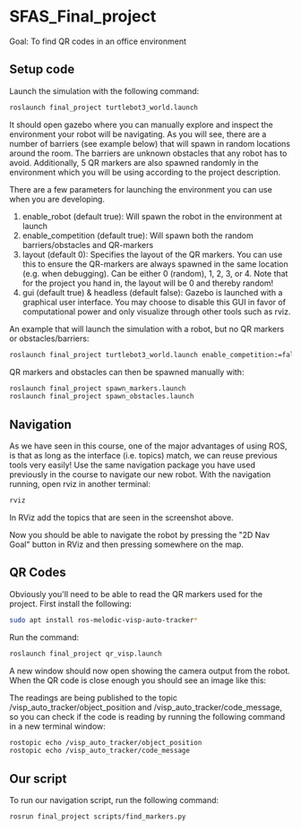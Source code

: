 # SFAS_Final_project
Goal: To find QR codes in an office environment

## Setup code

Launch the simulation with the following command:

```bash
roslaunch final_project turtlebot3_world.launch
```
It should open gazebo where you can manually explore and inspect the environment your robot will be navigating. As you will see, there are a number of barriers (see example below) that will spawn in random locations around the room. The barriers are unknown obstacles that any robot has to avoid.
Additionally, 5 QR markers are also spawned randomly in the environment which you will be using according to the project description.


There are a few parameters for launching the environment you can use when you are developing.

1) enable_robot (default true): Will spawn the robot in the environment at launch
2) enable_competition (default true): Will spawn both the random barriers/obstacles and QR-markers
3) layout (default 0): Specifies the layout of the QR markers. You can use this to ensure the QR-markers are always spawned in the same location (e.g. when debugging). Can be either 0 (random), 1, 2, 3, or 4. Note that for the project you hand in, the layout will be 0 and thereby random!
4) gui (default true) & headless (default false): Gazebo is launched with a graphical user interface. You may choose to disable this GUI in favor of computational power and only visualize through other tools such as rviz.

An example that will launch the simulation with a robot, but no QR markers or obstacles/barriers:

```bash
roslaunch final_project turtlebot3_world.launch enable_competition:=false
```

QR markers and obstacles can then be spawned manually with:

```bash
roslaunch final_project spawn_markers.launch
roslaunch final_project spawn_obstacles.launch
```

## Navigation
As we have seen in this course, one of the major advantages of using ROS, is that as long as the interface (i.e. topics) match, we can reuse previous tools very easily! Use the same navigation package you have used previously in the course to navigate our new robot.
With the navigation running, open rviz in another terminal:

```bash
rviz
```

In RViz add the topics that are seen in the screenshot above.

Now you should be able to navigate the robot by pressing the "2D Nav Goal" button in RViz and then pressing somewhere on the map.

## QR Codes
Obviously you'll need to be able to read the QR markers used for the project. First install the following:

```bash
sudo apt install ros-melodic-visp-auto-tracker*
```

Run the command:
```bash
roslaunch final_project qr_visp.launch
```

A new window should now open showing the camera output from the robot. When the QR code is close enough you should see an image like this:

The readings are being published to the topic /visp_auto_tracker/object_position and /visp_auto_tracker/code_message, so you can check if the code is reading by running the following command in a new terminal window:

```bash
rostopic echo /visp_auto_tracker/object_position
rostopic echo /visp_auto_tracker/code_message
```

## Our script
To run our navigation script, run the following command:
```bash
rosrun final_project scripts/find_markers.py
```